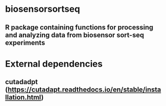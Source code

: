 # biosensorsortseq
## R package containing functions for processing and analyzing data from biosensor sort-seq experiments

# External dependencies
## cutadadpt (https://cutadapt.readthedocs.io/en/stable/installation.html)
